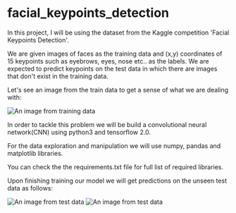 # facial_keypoints_detection

In this project, I will be using the dataset from the Kaggle competition 'Facial Keypoints Detection'. 

We are given images of faces as the training data and (x,y) coordinates of 15 keypoints such as eyebrows, eyes, nose etc.. as the labels. We are expected to predict keypoints on the test data in which there are images that don't exist in the training data.

Let's see an image from the train data to get a sense of what we are dealing with:

![An image from training data](/Users/umuteraslan/Desktop/train_face.png)

In order to tackle this problem we will be build a convolutional neural network(CNN) using python3 and tensorflow 2.0.

For the data exploration and manipulation we will use numpy, pandas and matplotlib libraries.

You can check the the requirements.txt file for full list of required libraries.

Upon finishing training our model we will get predictions on the unseen test data as follows:

![An image from test data](/Users/umuteraslan/Desktop/test_face1.png)
![An image from test data](/Users/umuteraslan/Desktop/test_face2.png)



